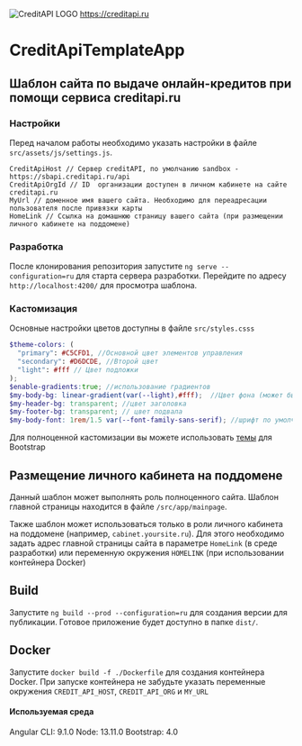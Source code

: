 ![CreditAPI LOGO](https://creditapi.ru/assets/img/favicon.png)
https://creditapi.ru
# CreditApiTemplateApp
## Шаблон сайта по выдаче онлайн-кредитов при помощи сервиса creditapi.ru

### Настройки

Перед началом работы необходимо указать настройки в файле `src/assets/js/settings.js`. 

    CreditApiHost // Сервер creditAPI, по умолчанию sandbox -  https://sbapi.creditapi.ru/api
    CreditApiOrgId // ID  организации доступен в личном кабинете на сайте creditapi.ru
    MyUrl // доменное имя вашего сайта. Необходимо для переадресации пользователя после привязки карты
    HomeLink // Ссылка на домашнюю страницу вашего сайта (при размещении личного кабинете на поддомене)

### Разработка 

После клонирования репозитория запустите `ng serve --configuration=ru` для старта сервера разработки. Перейдите по адресу `http://localhost:4200/` для просмотра шаблона.


### Кастомизация

Основные настройки цветов доступны в файле `src/styles.csss`

```scss
$theme-colors: (
  "primary": #C5CFD1, //Основной цвет элементов управления
  "secondary": #D6DCDE, //Второй цвет 
  "light": #fff // Цвет подложки
);
$enable-gradients:true; //использование градиентов
$my-body-bg: linear-gradient(var(--light),#fff);  //Цвет фона (может быть изображением)
$my-header-bg: transparent; //цвет заголовка
$my-footer-bg: transparent; // цвет подвала
$my-body-font: 1rem/1.5 var(--font-family-sans-serif); //шрифт по умолчанию
```

Для полноценной кастомизации вы можете использовать [темы](https://themes.getbootstrap.com/) для Bootstrap

## Размещение личного кабинета на поддомене

Данный шаблон может выполнять роль полноценного сайта. Шаблон главной страницы находится в файле `/src/app/mainpage`.

Также шаблон может использоваться только в роли личного кабинета на поддомене (например, `cabinet.yoursite.ru`). Для этого необходимо задать адрес главной страницы сайта в параметре `HomeLink` (в среде разработки) или переменную окружения `HOMELINK` (при использовании контейнера Docker)

## Build

Запустите `ng build --prod --configuration=ru` для создания версии для публикации. Готовое приложение будет доступно в папке `dist/`.

## Docker

Запустите `docker build -f ./Dockerfile` для создания контейнера Docker. 
При запуске контейнера не забудьте указать переменные окружения `CREDIT_API_HOST`, `CREDIT_API_ORG` и `MY_URL`

#### Используемая среда

Angular CLI: 9.1.0
Node: 13.11.0
Bootstrap: 4.0
